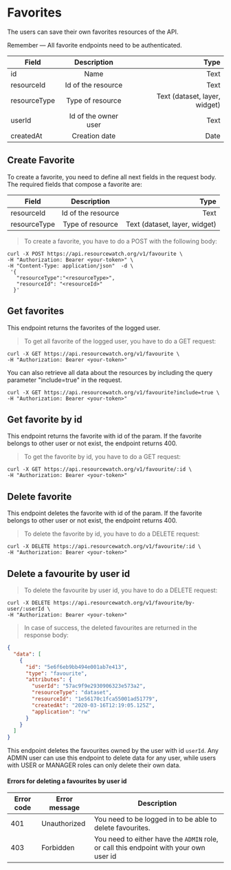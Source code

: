 # Favorites

The users can save their own favorites resources of the API.

<aside class="notice">
Remember — All favorite endpoints need to be authenticated.
</aside>


| Field        |     Description      |                          Type |
|--------------|:--------------------:|------------------------------:|
| id           |         Name         |                          Text |
| resourceId   |  Id of the resource  |                          Text |
| resourceType |   Type of resource   | Text (dataset, layer, widget) |
| userId       | Id of the owner user |                          Text |
| createdAt    |    Creation date     |                          Date |

## Create Favorite

To create a favorite, you need to define all next fields in the request body. The required fields that compose a favorite are:

| Field        |    Description     |                          Type |
|--------------|:------------------:|------------------------------:|
| resourceId   | Id of the resource |                          Text |
| resourceType |  Type of resource  | Text (dataset, layer, widget) |

> To create a favorite, you have to do a POST with the following body:


```shell
curl -X POST https://api.resourcewatch.org/v1/favourite \
-H "Authorization: Bearer <your-token>" \
-H "Content-Type: application/json"  -d \
 '{
   "resourceType":"<resourceType>",
   "resourceId": "<resourceId>"
  }'
```

## Get favorites

This endpoint returns the favorites of the logged user.

> To get all favorite of the logged user, you have to do a GET request:


```shell
curl -X GET https://api.resourcewatch.org/v1/favourite \
-H "Authorization: Bearer <your-token>"
```

You can also retrieve all data about the resources by including the query parameter "include=true" in the request.

```shell
curl -X GET https://api.resourcewatch.org/v1/favourite?include=true \
-H "Authorization: Bearer <your-token>"
```

## Get favorite by id

This endpoint returns the favorite with id of the param. If the favorite belongs to other user or not exist, the endpoint returns 400.

> To get the favorite by id, you have to do a GET request:


```shell
curl -X GET https://api.resourcewatch.org/v1/favourite/:id \
-H "Authorization: Bearer <your-token>"
```

## Delete favorite

This endpoint deletes the favorite with id of the param. If the favorite belongs to other user or not exist, the endpoint returns 400.

> To delete the favorite by id, you have to do a DELETE request:


```shell
curl -X DELETE https://api.resourcewatch.org/v1/favourite/:id \
-H "Authorization: Bearer <your-token>"
```

## Delete a favourite by user id

> To delete the favourite by user id, you have to do a DELETE request:

```shell
curl -X DELETE https://api.resourcewatch.org/v1/favourite/by-user/:userId \
-H "Authorization: Bearer <your-token>"
```


> In case of success, the deleted favourites are returned in the response body:

```json
{
  "data": [
    {
      "id": "5e6f6eb9bb494e001ab7e413",
      "type": "favourite",
      "attributes": {
        "userId": "57ac9f9e2930906323e573a2",
        "resourceType": "dataset",
        "resourceId": "1e56170c1fca55001ad51779",
        "createdAt": "2020-03-16T12:19:05.125Z",
        "application": "rw"
      }
    }
  ]
}
```

This endpoint deletes the favourites owned by the user with id `userId`. Any ADMIN user can use this endpoint to delete data for any user, while users with USER or MANAGER roles can only delete their own data.


#### Errors for deleting a favourites by user id

| Error code | Error message                      | Description                                                                           |
|------------|------------------------------------|---------------------------------------------------------------------------------------|
| 401        | Unauthorized                       | You need to be logged in to be able to delete favourites.                             |
| 403        | Forbidden                          | You need to either have the `ADMIN` role, or call this endpoint with your own user id |

